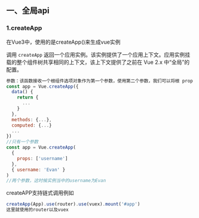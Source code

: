 ## 一、全局api

### 1.createApp

在Vue3中，使用的是createApp()来生成vue实例

调用 `createApp` 返回一个应用实例。该实例提供了一个应用上下文。应用实例挂载的整个组件树共享相同的上下文，该上下文提供了之前在 Vue 2.x 中“全局”的配置。

```js
参数：该函数接收一个根组件选项对象作为第一个参数，使用第二个参数，我们可以将根 prop 传递给应用程序：
const app = Vue.createApp({
  data() {
    return {
      ...
    }
  },
  methods: {...},
  computed: {...}
  ...
})
//只有一个参数
const app = Vue.createApp(
  {
    props: ['username']
  },
  { username: 'Evan' }
)
//两个参数，这时候实例当中的username为Evan
```

createAPP支持链式调用例如

```js
createApp(App).use(router).use(vuex).mount('#app')
这里就使用的router以及vuex

```

